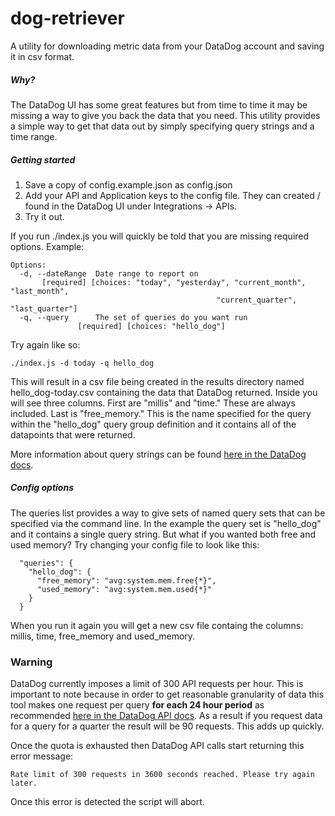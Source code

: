 # dog-retriever

A utility for downloading metric data from your DataDog account and saving it in csv format.

##### Why?
The DataDog UI has some great features but from time to time it may be missing a way to give you
back the data that you need.  This utility provides a simple way to get that data out by simply
specifying query strings and a time range.


##### Getting started

1. Save a copy of config.example.json as config.json
2. Add your API and Application keys to the config file.  They can created / found in the DataDog
UI under Integrations -> APIs.
3. Try it out.

If you run ./index.js you will quickly be told that you are missing required options.  Example:


```
Options:
  -d, --dateRange  Date range to report on
       [required] [choices: "today", "yesterday", "current_month", "last_month",
                                              "current_quarter", "last_quarter"]
  -q, --query      The set of queries do you want run
               [required] [choices: "hello_dog"]
```

Try again like so:

```
./index.js -d today -q hello_dog
```

This will result in a csv file being created in the results directory named hello_dog-today.csv
containing the data that DataDog returned.  Inside you will see three columns.  First are "millis"
and "time."  These are always included.  Last is "free_memory."  This is the name specified for the
query within the "hello_dog" query group definition and it contains all of the datapoints that were
returned.

More information about query strings can be found
[here in the DataDog docs](http://docs.datadoghq.com/graphing/).

##### Config options

The queries list provides a way to give sets of named query sets that can be specified via the
command line.  In the example the query set is "hello_dog" and it contains a single query string.
But what if you wanted both free and used memory?  Try changing your config file to look like this:


```
  "queries": {
    "hello_dog": {
      "free_memory": "avg:system.mem.free{*}",
      "used_memory": "avg:system.mem.used{*}"
    }
  }
```

When you run it again you will get a new csv file containg the columns: millis, time, free_memory
and used_memory.

### Warning

DataDog currently imposes a limit of 300 API requests per hour.  This is important to note because
in order to get reasonable granularity of data this tool makes one request per query **for each 24
hour period** as recommended
[here in the DataDog API docs](http://docs.datadoghq.com/api/#metrics-query).  As a result if you
request data for a query for a quarter the result will be 90 requests.  This adds up quickly.

Once the quota is exhausted then DataDog API calls start returning this error message:

```Rate limit of 300 requests in 3600 seconds reached. Please try again later.```

Once this error is detected the script will abort.


